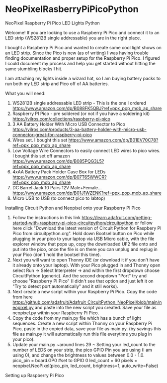 # NeoPixelRasberryPiPicoPython
NeoPixel Raspberry Pi Pico LED Lights Python

Welcome! If you are looking to use a Raspberry Pi Pico and connect it to an LED strip (WS2812B single addressable) you are in the right place. 

I bought a Raspberry Pi Pico and wanted to create some cool light shows on an LED strip. Since the Pico is new (as of writing) I was having trouble finding documentation and proper setup for the Raspberry Pi Pico. I figured I could document my process and help you get started without hitting the same stumbling blocks I hit. 

I am attaching my lights inside a wizard hat, so I am buying battery packs to run both my LED strip and Pico off of AA batteries. 


What you will need:
1. WS2812B single addressable LED strip - This is the one I ordered https://www.amazon.com/dp/B088FK5QBJ?ref=ppx_pop_mob_ap_share
2. Raspberry PI Pico - pre soldered (or not if you have a soldering kit) https://vilros.com/collections/raspberry-pi-pico
3. 3 AA Battery Holder With Micro USB Connector to Pico https://vilros.com/products/3-aa-battery-holder-with-micro-usb-connector-great-for-raspberry-pi-pico
4. Wires set. I bought this set  https://www.amazon.com/dp/B01EV70C78?ref=ppx_pop_mob_ap_share
5. Low Voltage Wire Connectors to easily connect LED wires to pico wires. I bought this set off amazon https://www.amazon.com/dp/B085PQG3L5?ref=ppx_pop_mob_ap_share
6. 4xAA Battery Pack Holder Case Box for LEDs https://www.amazon.com/dp/B07T65WWCR?ref=ppx_pop_mob_ap_share
7. DC Barrel Jack 10 Pairs 12V Male+Female... https://www.amazon.com/dp/B01J1WZENK?ref=ppx_pop_mob_ap_share
8. Micro USB to USB (to connect pico to labtop)


Installing Circuit Python and Neopixel onto your Raspberry PI Pico
1. Follow the instructions in this link https://learn.adafruit.com/getting-started-with-raspberry-pi-pico-circuitpython/circuitpython  or follow here click "Download the latest version of Circuit Python for Raspbery PI Pico from circuitpython.org". Hold down Bootsel button on Pico while plugging in your pico to your laptop via USB Micro cable, with the file explorer window that pops up, copy the downloaded UF2 file onto and put into the pico, once the file is on there you can unplug and replug in your Pico (don't hold the bootsel this time). 
2. Next you will want to open Thonny IDE (or download it if you don't have it already onto your laptop). With your Pico plugged in and Thonny open select  Run -> Select Interpreter -> and within the first dropdown choose CircuitPython (generic). And the second dropdown "Port" try and choose "Raspberry PI Pico" (I didn't see that option and just left it on "Try to detect port automatically" and it still works).
3. Next create a new script within your Raspberry Pi Pico. Copy the code from here https://github.com/adafruit/Adafruit_CircuitPython_NeoPixel/blob/main/neopixel.py and paste into the new script you created. Save your file as neopixel.py within your Raspberry Pi Pico.
4. Copy the code from my main.py file which has a bunch of light sequences. Create a new script within Thonny on your Raspberry Pi Pico, paste in the copied data,  save  your file as main.py. (by savings this file as main.py it will automatically run this file everytime you plug in your pico). 
5. Update your main.py ~around lines 29 ~ Setting your led_count to the number of LEDS on your strip, the pico GPIO Pin you are using (I am using 0), and change the brightness to values between 0.0 - 1.0.
    pico_pin = board.GP0 #set to GPIO 0
    led_count = 60
    pixels = neopixel.NeoPixel(pico_pin, led_count, brightness=1, auto_write=False)   


Setting up Raspberry Pi Pico
